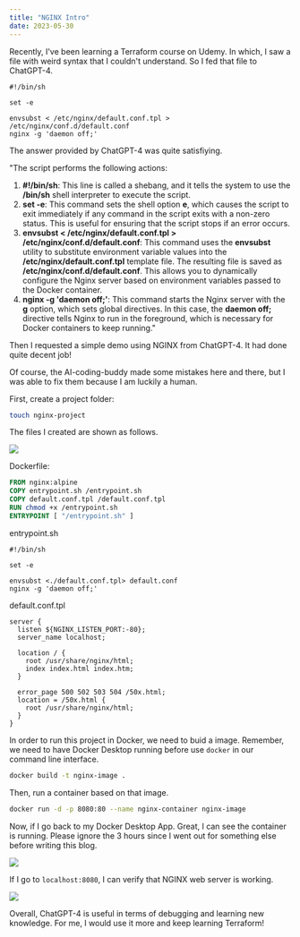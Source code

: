 ```yaml
---
title: "NGINX Intro"
date: 2023-05-30
---
```


Recently, I've been learning a Terraform course on Udemy. In which, I saw a file with weird syntax that I couldn't understand. So I fed that file to ChatGPT-4.

```shell
#!/bin/sh

set -e

envsubst < /etc/nginx/default.conf.tpl > /etc/nginx/conf.d/default.conf
nginx -g 'daemon off;'
```
The answer provided by ChatGPT-4 was quite satisfiying.

"The script performs the following actions:

1. **#!/bin/sh**: This line is called a shebang, and it tells the system to use the **/bin/sh** shell interpreter to execute the script.
2. **set -e**: This command sets the shell option **e**, which causes the script to exit immediately if any command in the script exits with a non-zero status. This is useful for ensuring that the script stops if an error occurs.
3. **envsubst < /etc/nginx/default.conf.tpl > /etc/nginx/conf.d/default.conf**: This command uses the **envsubst** utility to substitute environment variable values into the **/etc/nginx/default.conf.tpl** template file. The resulting file is saved as **/etc/nginx/conf.d/default.conf**. This allows you to dynamically configure the Nginx server based on environment variables passed to the Docker container.
4. **nginx -g 'daemon off;'**: This command starts the Nginx server with the **g** option, which sets global directives. In this case, the **daemon off;** directive tells Nginx to run in the foreground, which is necessary for Docker containers to keep running."

Then I requested a simple demo using NGINX from ChatGPT-4. It had done quite decent job!

Of course, the AI-coding-buddy made some mistakes here and there, but I was able to fix them because I am luckily a human.

First, create a project folder:

```bash
touch nginx-project
```

The files I created are shown as follows.

![](https://hugo-mrcongliu.s3.ca-central-1.amazonaws.com/15d3cfda-29c4-6076-69ba-d0068cae29ec.png)

Dockerfile:
```dockerfile
FROM nginx:alpine
COPY entrypoint.sh /entrypoint.sh
COPY default.conf.tpl /default.conf.tpl
RUN chmod +x /entrypoint.sh
ENTRYPOINT [ "/entrypoint.sh" ]
```

entrypoint.sh
```shell
#!/bin/sh

set -e

envsubst <./default.conf.tpl> default.conf
nginx -g 'daemon off;'
```

default.conf.tpl
```tpl
server {
  listen ${NGINX_LISTEN_PORT:-80};
  server_name localhost;

  location / {
    root /usr/share/nginx/html;
    index index.html index.htm;
  }

  error_page 500 502 503 504 /50x.html;
  location = /50x.html {
    root /usr/share/nginx/html;
  }
}
```

In order to run this project in Docker, we need to buid a image. Remember, we need to have Docker Desktop running before use `docker` in our command line interface.

```bash
docker build -t nginx-image .
```

Then, run a container based on that image.

```bash
docker run -d -p 8080:80 --name nginx-container nginx-image
```

Now, if I go back to my Docker Desktop App. Great, I can see the container is running. Please ignore the 3 hours since I went out for something else before writing this blog.

![](https://hugo-mrcongliu.s3.ca-central-1.amazonaws.com/493f7148-0557-f2b5-d3ab-e35c63450abf.png)

If I go to `localhost:8080`, I can verify that NGINX web server is working.

![](https://hugo-mrcongliu.s3.ca-central-1.amazonaws.com/f04c661f-7ecb-b128-e2de-721125771e4c.png)

Overall, ChatGPT-4 is useful in terms of debugging and learning new knowledge. For me, I would use it more and keep learning Terraform!